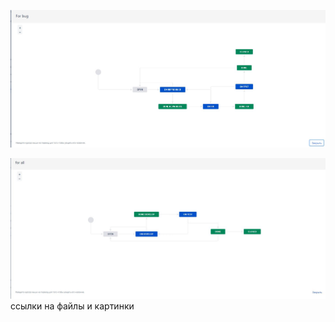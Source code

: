 
![image](https://github.com/AllexxB/netology-homework/blob/master/pic/For%20bug.JPG)



![image](https://github.com/AllexxB/netology-homework/blob/master/pic/For%20all.JPG)
ссылки на файлы и картинки
